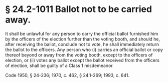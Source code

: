 # § 24.2-1011 Ballot not to be carried away.

<p>It shall be unlawful for any person to carry the official ballot furnished him by the officers of the election further than the voting booth, and should he, after receiving the ballot, conclude not to vote, he shall immediately return the ballot to the officers. Any person who (i) carries an official ballot or copy thereof beyond or away from the voting booth, except to the officers of election, or (ii) votes any ballot except the ballot received from the officers of election, shall be guilty of a Class 1 misdemeanor.</p><p>Code 1950, § 24-236; 1970, c. 462, § 24.1-269; 1993, c. 641.</p>